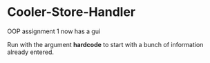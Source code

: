 # Cooler-Store-Handler
OOP assignment 1 now has a gui


Run with the argument **hardcode** to start with a bunch of information already entered.

